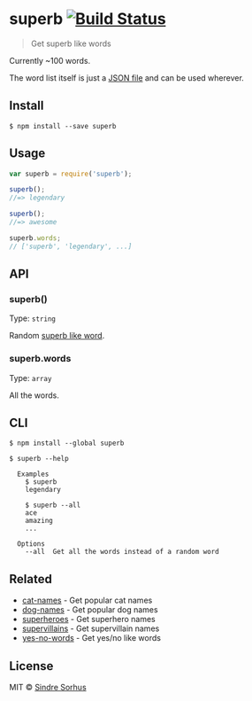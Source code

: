 # superb [![Build Status](https://travis-ci.org/sindresorhus/superb.svg?branch=master)](https://travis-ci.org/sindresorhus/superb)

> Get superb like words

Currently ~100 words.

The word list itself is just a [JSON file](words.json) and can be used wherever.


## Install

```
$ npm install --save superb
```


## Usage

```js
var superb = require('superb');

superb();
//=> legendary

superb();
//=> awesome

superb.words;
// ['superb', 'legendary', ...]
```


## API

### superb()

Type: `string`

Random [superb like word](words.json).

### superb.words

Type: `array`

All the words.


## CLI

```
$ npm install --global superb
```

```
$ superb --help

  Examples
    $ superb
    legendary

    $ superb --all
    ace
    amazing
    ...

  Options
    --all  Get all the words instead of a random word
```


## Related

- [cat-names](https://github.com/sindresorhus/cat-names) - Get popular cat names
- [dog-names](https://github.com/sindresorhus/dog-names) - Get popular dog names
- [superheroes](https://github.com/sindresorhus/superheroes) - Get superhero names
- [supervillains](https://github.com/sindresorhus/supervillains) - Get supervillain names
- [yes-no-words](https://github.com/sindresorhus/yes-no-words) - Get yes/no like words


## License

MIT © [Sindre Sorhus](http://sindresorhus.com)
